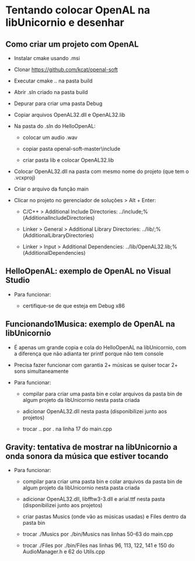 # Tentando colocar OpenAL na libUnicornio e desenhar

## Como criar um projeto com OpenAL

* Instalar cmake usando .msi

* Clonar https://github.com/kcat/openal-soft

* Executar cmake .. na pasta build

* Abrir .sln criado na pasta build

* Depurar para criar uma pasta Debug

* Copiar arquivos OpenAL32.dll e OpenAL32.lib

* Na pasta do .sln do HelloOpenAL:

	* colocar um audio .wav

	* copiar pasta openal-soft-master\include

	* criar pasta lib e colocar OpenAL32.lib

* Colocar OpenAL32.dll na pasta com mesmo nome do projeto (que tem o .vcxproj)

* Criar o arquivo da função main

* Clicar no projeto no gerenciador de soluções > Alt + Enter:

	* C/C++ > Additional Include Directories: ../include;%(AdditionalIncludeDirectories)

	* Linker > General > Additional Library Directories: ../lib/;%(AdditionalLibraryDirectories)

	* Linker > Input > Additional Dependencies: ../lib/OpenAL32.lib;%(AdditionalDependencies)

## HelloOpenAL: exemplo de OpenAL no Visual Studio

* Para funcionar:

	* certifique-se de que esteja em Debug x86

## Funcionando1Musica: exemplo de OpenAL na libUnicornio

* É apenas um grande copia e cola do HelloOpenAL na libUnicornio, com a diferença que não adianta ter printf porque não tem console

* Precisa fazer funcionar com garantia 2+ músicas se quiser tocar 2+ sons simultaneamente

* Para funcionar:

	* compilar para criar uma pasta bin e colar arquivos da pasta bin de algum projeto da libUnicornio nesta pasta criada
	
	* adicionar OpenAL32.dll nesta pasta (disponibilizei junto aos projetos)
	
	* trocar .. por . na linha 17 do main.cpp

## Gravity: tentativa de mostrar na libUnicornio a onda sonora da música que estiver tocando

* Para funcionar:

	* compilar para criar uma pasta bin e colar arquivos da pasta bin de algum projeto da libUnicornio nesta pasta criada
	
	* adicionar OpenAL32.dll, libfftw3-3.dll e arial.ttf nesta pasta (disponibilizei junto aos projetos)
	
	* criar pastas Musics (onde vão as músicas usadas) e Files dentro da pasta bin
	
	* trocar ./Musics por ./bin/Musics nas linhas 50-63 do main.cpp
	
	* trocar ./Files por ./bin/Files nas linhas 96, 113, 122, 141 e 150 do AudioManager.h e 62 do Utils.cpp
